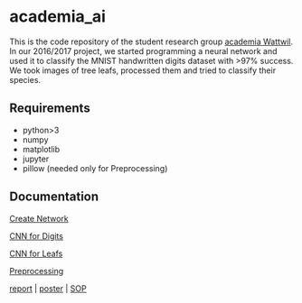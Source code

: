 # academia_ai
This is the code repository of the student research group [academia Wattwil](https://www.kantiwattwil.ch/angebote/natw-forschungsgruppe/). In our 2016/2017 project, we started programming a neural network and used it to classify the MNIST handwritten digits dataset with >97% success. We took images of tree leafs, processed them and tried to classify their species.    

## Requirements
* python>3
* numpy
* matplotlib
* jupyter
* pillow (needed only for Preprocessing)

## Documentation
[Create Network](https://github.com/Knuppknou/academia_ai/blob/master/academia_ai/examples/Simple_Fully_Connected_Network_for_digits.ipynb)

[CNN for Digits](https://github.com/Knuppknou/academia_ai/blob/master/academia_ai/examples/Neural_Network_for_Digits.ipynb)

[CNN for Leafs](https://github.com/Knuppknou/academia_ai/blob/master/academia_ai/examples/Neural_Network_for_Leafs.ipynb)

[Preprocessing](https://github.com/Knuppknou/academia_ai/blob/master/academia_ai/examples/HowToUse-Preprocessing-2017-01-03.ipynb)

[report](https://github.com/Knuppknou/academia_ai/blob/master/academia_ai/doc/Bericht_2016.pdf) | [poster](https://github.com/Knuppknou/academia_ai/blob/master/academia_ai/doc/Poster_2016.pdf) | [SOP](https://github.com/Knuppknou/academia_ai/blob/master/academia_ai/doc/SOP_A0037_V01.pdf) 
